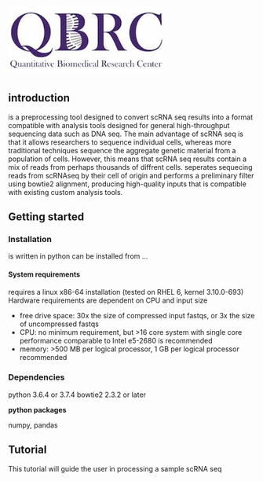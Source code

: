 ![logo](QBRC.jpg)
# <name>
## introduction
<name> is a preprocessing tool designed to convert scRNA seq results into a format compatible with analysis tools designed for general high-throughput sequencing data such as DNA seq. The main advantage of scRNA seq is that it allows researchers to sequence individual cells, whereas more traditional techniques sequence the aggregate genetic material from a population of cells. However, this means that scRNA seq results contain a mix of reads from perhaps thousands of diffrent cells. <name> seperates sequecing reads from scRNAseq by their cell of origin and performs a preliminary filter using bowtie2 alignment, producing high-quality inputs that is compatible with existing custom analysis tools.
## Getting started
### Installation
<name> is written in python can be installed from ...
#### System requirements
<name> requires a linux x86-64 installation (tested on RHEL 6, kernel 3.10.0-693)
Hardware requirements are dependent on CPU and input size
  - free drive space: 30x the size of compressed input fastqs, or 3x the size of uncompressed fastqs
  - CPU: no minimum requirement, but >16 core system with single core performance comparable to Intel e5-2680 is recommended
  - memory: >500 MB per logical processor, 1 GB per logical processor recommended
### Dependencies
python 3.6.4 or 3.7.4
bowtie2 2.3.2 or later
  
**python packages**

numpy, pandas

## Tutorial
This tutorial will guide the user in processing a sample scRNA seq
